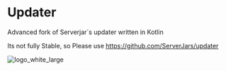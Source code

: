 # Updater
Advanced fork of  Serverjar´s updater written in Kotlin

Its not fully Stable, so Please use https://github.com/ServerJars/updater 


![logo_white_large](https://user-images.githubusercontent.com/80217114/159139375-ecdaa4fb-dc68-405e-b5df-6d318ac6b8ed.png)
